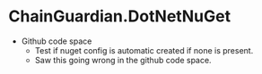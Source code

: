 # ChainGuardian.DotNetNuGet

- Github code space
    - Test if nuget config is automatic created if none is present.
    - Saw this going wrong in the github code space.